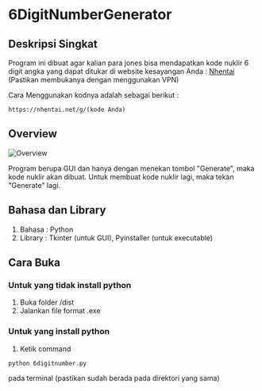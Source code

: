 # 6DigitNumberGenerator
## Deskripsi Singkat
Program ini dibuat agar kalian para jones bisa mendapatkan kode nuklir 6 digit angka yang dapat ditukar di website kesayangan Anda : [Nhentai](https://www.nhentai.net) (Pastikan membukanya dengan menggunakan VPN)

Cara Menggunakan kodnya adalah sebagai berikut :

`https://nhentai.net/g/(kode Anda)`


## Overview
![Overview](https://drive.google.com/uc?id=19CAktxWzh6b3MNetGBfcGPl3ZunA-kKe)

Program berupa GUI dan hanya dengan menekan tombol "Generate", maka kode nuklir akan dibuat. Untuk membuat kode nuklir lagi, maka tekan "Generate" lagi.


## Bahasa dan Library
1. Bahasa   : Python
2. Library  : Tkinter (untuk GUI), Pyinstaller (untuk executable)


## Cara Buka
### Untuk yang tidak install python
1. Buka folder /dist
2. Jalankan file format .exe

### Untuk yang install python
1. Ketik command

``` python 6digitnumber.py ```

pada terminal (pastikan sudah berada pada direktori yang sama)
